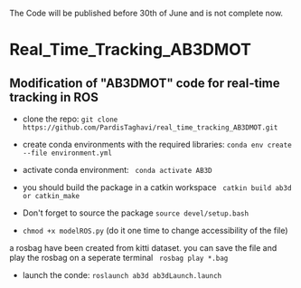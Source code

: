 The Code will be published before 30th of June and is not complete now.

# Real_Time_Tracking_AB3DMOT
Modification of "AB3DMOT" code for real-time tracking in ROS
----------------------------------------------------------------------



- clone the repo:
```git clone https://github.com/PardisTaghavi/real_time_tracking_AB3DMOT.git ```

- create conda environments with the required libraries:
```conda env create --file environment.yml```
- activate conda environment: ``` conda activate AB3D```
- you should build the package in a catkin workspace ``` catkin build ab3d or catkin_make```
- Don't forget to source the package ```source devel/setup.bash ```
- ```chmod +x modelROS.py``` (do it one time to change accessibility of the file)

a rosbag have been created from kitti dataset. you can save the file and play the rosbag on a seperate terminal 
``` rosbag play *.bag```

- launch the conde: ``` roslaunch ab3d ab3dLaunch.launch ```

